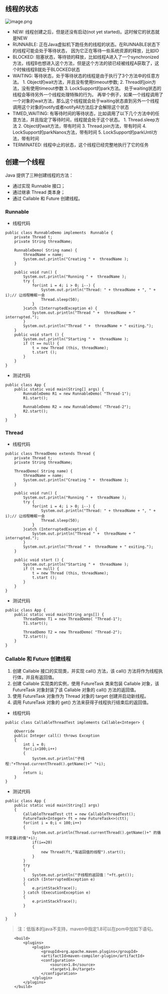 ## 线程的状态


![image.png](https://upload-images.jianshu.io/upload_images/11852957-8ec0080302992a2f.png?imageMogr2/auto-orient/strip%7CimageView2/2/w/1240)

* NEW: 线程创建之后，但是还没有启动(not yet started)。这时候它的状态就是NEW
* RUNNABLE: 正在Java虚拟机下跑任务的线程的状态。在RUNNABLE状态下的线程可能会处于等待状态， 因为它正在等待一些系统资源的释放，比如IO
* BLOCKED: 阻塞状态，等待锁的释放，比如线程A进入了一个synchronized方法，线程B也想进入这个方法，但是这个方法的锁已经被线程A获取了，这个时候线程B就处于BLOCKED状态
* WAITING: 等待状态，处于等待状态的线程是由于执行了3个方法中的任意方法。 1. Object的wait方法，并且没有使用timeout参数; 2. Thread的join方法，没有使用timeout参数 3. LockSupport的park方法。 处于waiting状态的线程会等待另外一个线程处理特殊的行为。 再举个例子，如果一个线程调用了一个对象的wait方法，那么这个线程就会处于waiting状态直到另外一个线程调用这个对象的notify或者notifyAll方法后才会解除这个状态
* TIMED_WAITING: 有等待时间的等待状态，比如调用了以下几个方法中的任意方法，并且指定了等待时间，线程就会处于这个状态。 1. Thread.sleep方法 2. Object的wait方法，带有时间 3. Thread.join方法，带有时间 4. LockSupport的parkNanos方法，带有时间 5. LockSupport的parkUntil方法，带有时间
* TERMINATED: 线程中止的状态，这个线程已经完整地执行了它的任务


## 创建一个线程

Java 提供了三种创建线程的方法：

* 通过实现 Runnable 接口；
* 通过继承 Thread 类本身；
* 通过 Callable 和 Future 创建线程。

### Runnable
* 线程代码
```
public class RunnableDemo implements  Runnable {
    private Thread t;
    private String threadName;

    RunnableDemo( String name) {
        threadName = name;
        System.out.println("Creating " +  threadName );
    }

    public void run() {
        System.out.println("Running " +  threadName );
        try {
            for(int i = 4; i > 0; i--) {
                System.out.println("Thread: " + threadName + ", " + i);// 让线程睡眠一会
                Thread.sleep(50);
            }
        }catch (InterruptedException e) {
            System.out.println("Thread " +  threadName + " interrupted.");
        }
        System.out.println("Thread " +  threadName + " exiting.");
    }
    public void start () {
        System.out.println("Starting " +  threadName );
        if (t == null) {
            t = new Thread (this, threadName);
            t.start ();
        }
    }
}

```

* 测试代码
```
public class App {
    public static void main(String[] args) {
        RunnableDemo R1 = new RunnableDemo( "Thread-1");
        R1.start();

        RunnableDemo R2 = new RunnableDemo( "Thread-2");
        R2.start();
    }
}
```

### Thread

* 线程代码
```
public class ThreadDemo extends Thread {
    private Thread t;
    private String threadName;

    ThreadDemo( String name) {
        threadName = name;
        System.out.println("Creating " +  threadName );
    }

    public void run() {
        System.out.println("Running " +  threadName );
        try {
            for(int i = 4; i > 0; i--) {
                System.out.println("Thread: " + threadName + ", " + i);// 让线程睡眠一会
                Thread.sleep(50);
            }
        }catch (InterruptedException e) {
            System.out.println("Thread " +  threadName + " interrupted.");
        }
        System.out.println("Thread " +  threadName + " exiting.");
    }

    public void start () {
        System.out.println("Starting " +  threadName );
        if (t == null) {
            t = new Thread (this, threadName);
            t.start ();
        }
    }
}
```

* 测试代码
```
public class App {
    public static void main(String args[]) {
        ThreadDemo T1 = new ThreadDemo( "Thread-1");
        T1.start();

        ThreadDemo T2 = new ThreadDemo( "Thread-2");
        T2.start();
    }
}
```

### Callable 和 Future 创建线程

1. 创建 Callable 接口的实现类，并实现 call() 方法，该 call() 方法将作为线程执行体，并且有返回值。
1. 创建 Callable 实现类的实例，使用 FutureTask 类来包装 Callable 对象，该 FutureTask 对象封装了该 Callable 对象的 call() 方法的返回值。
1. 使用 FutureTask 对象作为 Thread 对象的 target 创建并启动新线程。
1. 调用 FutureTask 对象的 get() 方法来获得子线程执行结束后的返回值。

* 线程代码
```
public class CallableThreadTest implements Callable<Integer> {

    @Override
    public Integer call() throws Exception
    {
        int i = 0;
        for(;i<100;i++)
        {
            System.out.println("子线程:"+Thread.currentThread().getName()+" "+i);
        }
        return i;
    }
}
```

* 测试代码

```
public class App {
    public static void main(String[] args)
    {
        CallableThreadTest ctt = new CallableThreadTest();
        FutureTask<Integer> ft = new FutureTask<>(ctt);
        for(int i = 0;i < 100;i++)
        {
            System.out.println(Thread.currentThread().getName()+" 的循环变量i的值"+i);
            if(i==20)
            {
                new Thread(ft,"有返回值的线程").start();
            }
        }
        try
        {
            System.out.println("子线程的返回值："+ft.get());
        } catch (InterruptedException e)
        {
            e.printStackTrace();
        } catch (ExecutionException e)
        {
            e.printStackTrace();
        }

    }
}
```

> 注：低版本的java不支持，maven中指定1.8可以在pom中加如下语句。
```
    <build>
        <plugins>
            <plugin>
                <groupId>org.apache.maven.plugins</groupId>
                <artifactId>maven-compiler-plugin</artifactId>
                <configuration>
                    <source>1.8</source>
                    <target>1.8</target>
                </configuration>
            </plugin>
        </plugins>
    </build>
```

